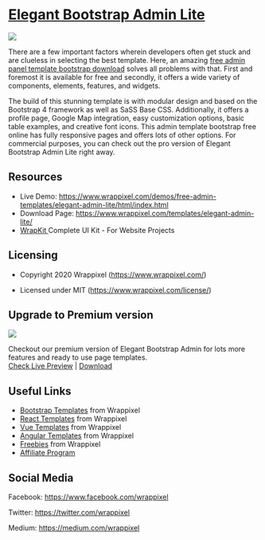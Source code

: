 <!-- # elegant-admin-lite -->
<!-- Heading of Template -->
<h1>
  <a href="https://www.wrappixel.com/templates/elegant-admin-lite/">Elegant Bootstrap Admin Lite</a>
</h1>

<!-- Main image of Template -->
<a target="_blank" href="https://www.wrappixel.com/wp-content/uploads/edd/2020/04/elegant-bootstrap-admin-lite-y.jpg">
  <img src="https://www.wrappixel.com/wp-content/uploads/edd/2020/04/elegant-bootstrap-admin-lite-y.jpg" />
</a>

<!-- Description of Template -->
<p>
 There are a few important factors wherein developers often get stuck and are clueless in selecting the best template. Here, an amazing <a href="https://www.wrappixel.com/templates/category/bootstrap-admin-templates/">free admin panel template bootstrap download</a> solves all problems with that. First and foremost it is available for free and secondly, it offers a wide variety of components, elements, features, and widgets.
</p>
<p>
  The build of this stunning template is with modular design and based on the Bootstrap 4 framework as well as SaSS Base CSS. Additionally, it offers a profile page, Google Map integration, easy customization options, basic table examples, and creative font icons. This admin template bootstrap free online has fully responsive pages and offers lots of other options. For commercial purposes, you can check out the pro version of Elegant Bootstrap Admin Lite right away.
</p>

<!-- Resources of Template -->
<h2>Resources</h2>
<ul>
<li>  
  Live Demo: <a href="https://www.wrappixel.com/demos/free-admin-templates/elegant-admin-lite/html/index.html" rel="nofollow">https://www.wrappixel.com/demos/free-admin-templates/elegant-admin-lite/html/index.html</a>
</li>
<li>
    Download Page: <a href="https://www.wrappixel.com/templates/elegant-admin-lite/" rel="nofollow">
  https://www.wrappixel.com/templates/elegant-admin-lite/</a>
</li>
<li>
    <a href="https://www.wrappixel.com/templates/wrapkit/#demos" rel="nofollow">WrapKit </a>Complete UI Kit - For Website Projects
</li>
</ul>

<!-- Licensing of Template -->
<h2>Licensing</h2>
<ul>
  <li>
    <p>Copyright 2020 Wrappixel (<a href="https://www.wrappixel.com/" rel="nofollow">https://www.wrappixel.com/</a>)</p>
  </li>
  <li>
    <p>Licensed under MIT (<a href="https://www.wrappixel.com/license/">https://www.wrappixel.com/license/</a>)</p>
  </li>
</ul>

<!-- <h4><a href="https://wrappixel.com/demos/free-admin-templates/elegant-admin-lite/html/index.html">Free Version Demo Link</a></h4> -->

<!-- ## Pro Version -->

<!-- <a href="https://www.wrappixel.com/templates/elegant-admin/"><img src="https://www.wrappixel.com/wp-content/uploads/2019/01/elegant-bootstrap-nw-1.jpg"/></a><br/>
<h4><a href="https://www.wrappixel.com/demos/admin-templates/elegant-admin/main/index.html">Demo</a></h4> -->


<!-- Upgrade to Premium version of Template -->
<h2>Upgrade to Premium version</h2>
<a target="_blank" href="https://www.wrappixel.com/templates/elegant-admin/">
  <img src="https://www.wrappixel.com/wp-content/uploads/edd/2020/04/elegant-bootstrap-admin-template-y.jpg" />
</a>
<p>
   Checkout our premium version of Elegant Bootstrap Admin for lots more features and ready to use page templates.<br>
   <a href="https://www.wrappixel.com/demos/admin-templates/elegant-admin/modern/">Check Live Preview</a> | <a href="https://www.wrappixel.com/templates/elegant-admin/">Download</a>
</p>

<!-- Useful Links of Template -->
<h2>Useful Links</h2>
<ul>
<li><a href="https://www.wrappixel.com" rel="nofollow">Bootstrap Templates</a> from Wrappixel</li>
<li><a href="https://www.wrappixel.com/templates/category/react-templates/" rel="nofollow">React Templates</a> from Wrappixel</li>
<li><a href="https://www.wrappixel.com/templates/category/vuejs-templates/" rel="nofollow">Vue Templates</a> from Wrappixel</li>
<li><a href="https://www.wrappixel.com/templates/category/angular-templates/" rel="nofollow">Angular Templates</a> from Wrappixel</li>
<li><a href="https://www.wrappixel.com/templates/category/free-templates/" rel="nofollow">Freebies</a> from Wrappixel</li>
<li><a href="https://www.wrappixel.com/affiliate-area/" rel="nofollow">Affiliate Program</a></li>
</ul>

<!-- Social Media of Wrappixel -->
<h2>Social Media</h2>
<p>Facebook: <a href="https://www.facebook.com/wrappixel">https://www.facebook.com/wrappixel</a></p>
<p>Twitter: <a href="https://twitter.com/wrappixel">https://twitter.com/wrappixel</a></p>
<p>Medium: <a href="https://medium.com/wrappixel">https://medium.com/wrappixel</a></p>


